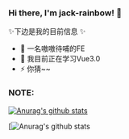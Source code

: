 ### Hi there, I'm jack-rainbow! 👋

✨下边是我的目前信息 ✨

- 🔭 一名嗷嗷待哺的FE
- 🌱 我目前正在学习Vue3.0
- ⚡ 你猜~~

### NOTE:

[![Anurag's github stats](https://github-readme-stats.vercel.app/api?username=jack-rainbow)](https://github.com/anuraghazra/github-readme-stats)

[![Anurag's github stats](https://github-readme-stats.anuraghazra1.vercel.app/api/top-langs/?username=jack-rainbow&layout=compact)

